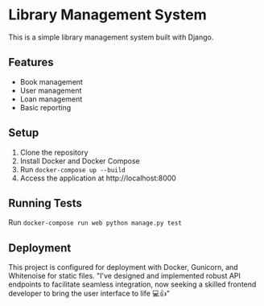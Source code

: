 # Library Management System

This is a simple library management system built with Django.

## Features

- Book management
- User management
- Loan management
- Basic reporting

## Setup

1. Clone the repository
2. Install Docker and Docker Compose
3. Run `docker-compose up --build`
4. Access the application at http://localhost:8000

## Running Tests

Run `docker-compose run web python manage.py test`

## Deployment

This project is configured for deployment with Docker, Gunicorn, and Whitenoise for static files.
"I've designed and implemented robust API endpoints to facilitate seamless integration, now seeking a skilled frontend developer to bring the user interface to life 💻👍"
